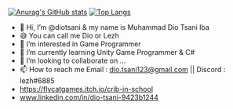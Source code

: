 [![Anurag's GitHub stats](https://github-readme-stats.vercel.app/api?username=diotsani&hide=stars&count_private=true&show_icons=true&theme=dracula)](https://github.com/diotsani/) [![Top Langs](https://github-readme-stats.vercel.app/api/top-langs/?username=leguna&layout=compact&theme=dracula)](https://github.com/anuraghazra/github-readme-stats)

- 👋 Hi, I’m @diotsani & my name is Muhammad Dio Tsani Iba
- 😅 You can call me Dio or Lezh
- 👀 I’m interested in Game Programmer
- 🌱 I’m currently learning Unity Game Programmer & C#
- 💞️ I’m looking to collaborate on ...
- 📫 How to reach me Email : dio.tsani123@gmail.com || Discord : lezh#6885
- https://flycatgames.itch.io/crib-in-school
- www.linkedin.com/in/dio-tsani-9423b1244

<!---
diotsani/diotsani is a ✨ special ✨ repository because its `README.md` (this file) appears on your GitHub profile.
You can click the Preview link to take a look at your changes.
--->
